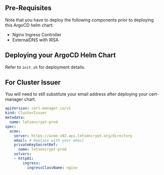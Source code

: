 ## Pre-Requisites

Note that you have to deploy the following components prior to deploying this ArgoCD helm chart:

- Nginx Ingress Controller
- ExternalDNS with IRSA

## Deploying your ArgoCD Helm Chart

Refer to ```init.sh``` for deployment details.

## For Cluster Issuer

You will need to still substitute your email address after deploying your cert-manager chart. 

```yaml
apiVersion: cert-manager.io/v1
kind: ClusterIssuer
metadata:
  name: letsencrypt-prod
spec:
  acme:
    server: https://acme-v02.api.letsencrypt.org/directory
    email: # Replace with your email
    privateKeySecretRef:
      name: letsencrypt-prod
    solvers:
    - http01:
        ingress:
          ingressClassName: nginx
```
